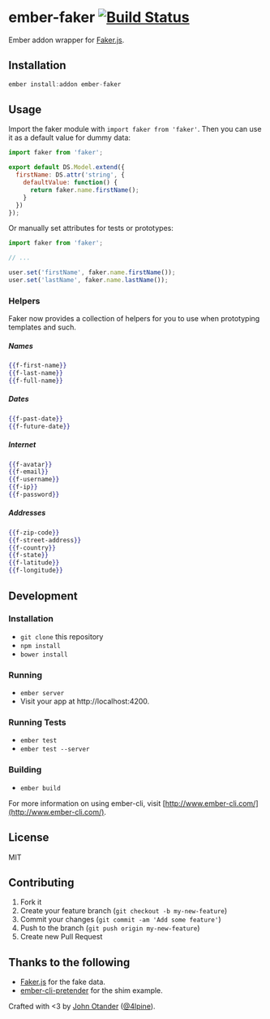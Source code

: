 # ember-faker [![Build Status](https://travis-ci.org/johnotander/ember-faker.svg?branch=master)](https://travis-ci.org/johnotander/ember-faker)  

Ember addon wrapper for [Faker.js](https://github.com/marak/Faker.js/).

## Installation

```javascript
ember install:addon ember-faker
```

## Usage

Import the faker module with `import faker from 'faker'`. Then you can use it as a default
value for dummy data:

```javascript
import faker from 'faker';

export default DS.Model.extend({
  firstName: DS.attr('string', {
    defaultValue: function() {
      return faker.name.firstName();
    }
  })
});
```

Or manually set attributes for tests or prototypes:

```javascript
import faker from 'faker';

// ...

user.set('firstName', faker.name.firstName());
user.set('lastName', faker.name.lastName());
```

### Helpers

Faker now provides a collection of helpers for you to use when prototyping templates and such.

##### Names

```hbs
{{f-first-name}}
{{f-last-name}}
{{f-full-name}}
```

##### Dates

```hbs
{{f-past-date}}
{{f-future-date}}
```

##### Internet

```hbs
{{f-avatar}}
{{f-email}}
{{f-username}}
{{f-ip}}
{{f-password}}
```

##### Addresses

```hbs
{{f-zip-code}}
{{f-street-address}}
{{f-country}}
{{f-state}}
{{f-latitude}}
{{f-longitude}}
```

## Development

### Installation

* `git clone` this repository
* `npm install`
* `bower install`

### Running

* `ember server`
* Visit your app at http://localhost:4200.

### Running Tests

* `ember test`
* `ember test --server`

### Building

* `ember build`

For more information on using ember-cli, visit [http://www.ember-cli.com/](http://www.ember-cli.com/).

## License

MIT

## Contributing

1. Fork it
2. Create your feature branch (`git checkout -b my-new-feature`)
3. Commit your changes (`git commit -am 'Add some feature'`)
4. Push to the branch (`git push origin my-new-feature`)
5. Create new Pull Request

## Thanks to the following

* [Faker.js](https://github.com/marak/Faker.js/) for the fake data.
* [ember-cli-pretender](https://github.com/rwjblue/ember-cli-pretender) for the shim example.

Crafted with <3 by [John Otander](http://johnotander.com) ([@4lpine](https://twitter.com/4lpine)).
